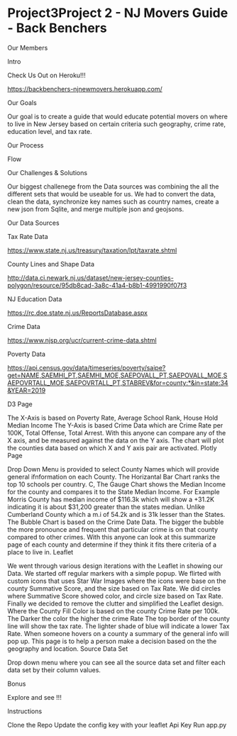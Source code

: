 # Project3Project 2 - NJ Movers Guide - Back Benchers

Our Members

Intro

Check Us Out on Heroku!!!

https://backbenchers-njnewmovers.herokuapp.com/

Our Goals

Our goal is to create a guide that would educate potential movers on where to live in New Jersey based on certain criteria such geography, crime rate, education level, and tax rate.

Our Process

Flow

Our Challenges & Solutions

Our biggest challenege from the Data sources was combining the all the different sets that would be useable for us. We had to convert the data, clean the data, synchronize key names such as country names, create a new json from Sqlite, and merge multiple json and geojsons.

Our Data Sources

Tax Rate Data

https://www.state.nj.us/treasury/taxation/lpt/taxrate.shtml

County Lines and Shape Data

http://data.ci.newark.nj.us/dataset/new-jersey-counties-polygon/resource/95db8cad-3a8c-41a4-b8b1-4991990f07f3

NJ Education Data

https://rc.doe.state.nj.us/ReportsDatabase.aspx

Crime Data

https://www.njsp.org/ucr/current-crime-data.shtml

Poverty Data

https://api.census.gov/data/timeseries/poverty/saipe?get=NAME,SAEMHI_PT,SAEMHI_MOE,SAEPOVALL_PT,SAEPOVALL_MOE,SAEPOVRTALL_MOE,SAEPOVRTALL_PT,STABREV&for=county:*&in=state:34&YEAR=2019

D3 Page

The X-Axis is based on Poverty Rate, Average School Rank, House Hold Median Income
The Y-Axis is based Crime Data which are Crime Rate per 100K, Total Offense, Total Arrest. With this anyone can compare any of the X axis, and be measured against the data on the Y axis. The chart will plot the counties data based on which X and Y axis pair are activated.
Plotly Page

Drop Down Menu is provided to select County Names which will provide general ifnformation on each County.
The Horizantal Bar Chart ranks the top 10 schools per country. C, The Gauge Chart shows the Median Income for the county and compares it to the State Median Income. For Example Morris County has median income of $116.3k which will show a +31.2K indicating it is about $31,200 greater than the states median. Unlike Cumberland County which a m.i of 54.2k and is 31k lesser than the States.
The Bubble Chart is based on the Crime Date Data. The bigger the bubble the more pronounce and frequent that particular crime is on that county compared to other crimes.
With this anyone can look at this summarize page of each county and determine if they think it fits there criteria of a place to live in.
Leaflet

We went through various design iterations with the Leaflet in showing our Data.
We started off regular markers with a simple popup.
We flirted with custom icons that uses Star War Images where the icons were base on the county Summative Score, and the size based on Tax Rate.
We did circles where Summative Score showed color, and circle size based on Tax Rate.
Finally we decided to remove the clutter and simplified the Leaflet design.
Where the County Fill Color is based on the county Crime Rate per 100k. The Darker the color the higher the crime Rate
The top border of the county line will show the tax rate. The lighter shade of blue will indicate a lower Tax Rate.
When someone hovers on a county a summary of the general info will pop up.
This page is to help a person make a decision based on the the geography and location.
Source Data Set

Drop down menu where you can see all the source data set and filter each data set by their column values.

Bonus

Explore and see !!!

Instructions

Clone the Repo
Update the config key with your leaflet Api Key
Run app.py
